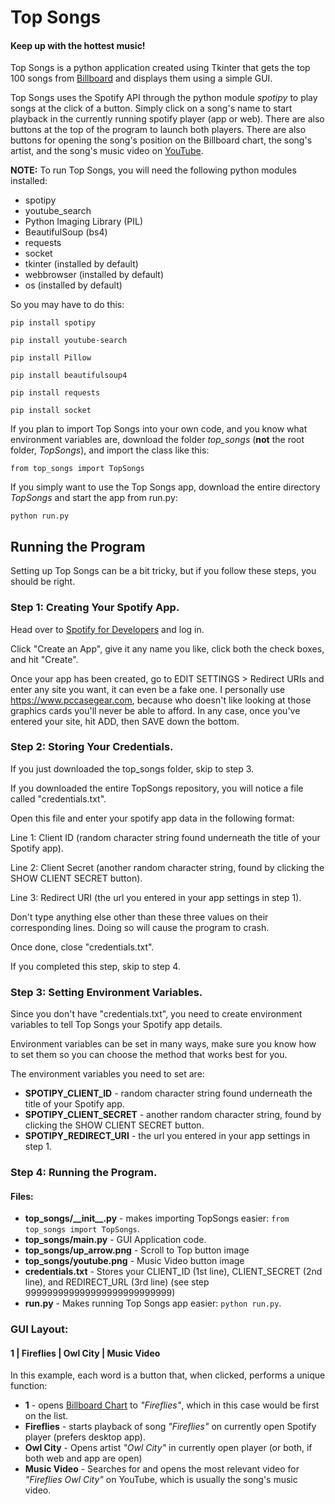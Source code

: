 # Top Songs

#### Keep up with the hottest music!

Top Songs is a python application created using Tkinter that gets the top 100 songs 
from [Billboard](https://www.billboard.com/charts/hot-100) and displays them using a simple GUI.

Top Songs uses the Spotify API through the python module _spotipy_ to play songs at the click of
a button. Simply click on a song's name to start playback in the currently running spotify player
(app or web). There are also buttons at the top of the program to launch both players. There are
also buttons for opening the song's position on the Billboard chart, the song's artist, and the
song's music video on [YouTube](https://www.youtube.com).

__NOTE:__ To run Top Songs, you will need the following python modules installed:

- spotipy
- youtube_search
- Python Imaging Library (PIL)
- BeautifulSoup (bs4)
- requests
- socket
- tkinter (installed by default)
- webbrowser (installed by default)
- os (installed by default)

So you may have to do this:

`pip install spotipy`

`pip install youtube-search`

`pip install Pillow`

`pip install beautifulsoup4`

`pip install requests`

`pip install socket`

If you plan to import Top Songs into your own code, and you know what environment variables are, download the folder
 _top_songs_ (__not__ the root folder, _TopSongs_), and import the class like this:

`from top_songs import TopSongs`

If you simply want to use the Top Songs app, download the entire directory _TopSongs_ and start the app from run.py:

`python run.py`

## Running the Program

Setting up Top Songs can be a bit tricky, but if you follow these steps, you should be right.

### Step 1: Creating Your Spotify App.
Head over to [Spotify for Developers](https://developer.spotify.com/dashboard) and log in. 

Click "Create an App", give it any name you like, click both the check boxes, and hit "Create".

Once your app has been created, go to EDIT SETTINGS > Redirect URIs and enter any site you want,
it can even be a fake one. I personally use https://www.pccasegear.com, because who doesn't like
looking at those graphics cards you'll never be able to afford. In any case, once you've entered
your site, hit ADD, then SAVE down the bottom.

### Step 2: Storing Your Credentials.
If you just downloaded the top_songs folder, skip to step 3.

If you downloaded the entire TopSongs repository, you will notice a file called "credentials.txt".

Open this file and enter your spotify app data in the following format:

Line 1: Client ID (random character string found underneath the title of your Spotify app).

Line 2: Client Secret (another random character string, found by clicking the SHOW CLIENT SECRET button).

Line 3: Redirect URI (the url you entered in your app settings in step 1).

Don't type anything else other than these three values on their corresponding lines. Doing so will cause the program
to crash.

Once done, close "credentials.txt".

If you completed this step, skip to step 4.

### Step 3: Setting Environment Variables.
Since you don't have "credentials.txt", you need to create environment variables to tell Top Songs
your Spotify app details.

Environment variables can be set in many ways, make sure you know how to set them so you can choose
the method that works best for you.

The environment variables you need to set are:

- __SPOTIPY_CLIENT_ID__ - random character string found underneath the title of your Spotify app.
- __SPOTIPY_CLIENT_SECRET__ - another random character string, found by clicking the SHOW CLIENT SECRET button.
- __SPOTIPY_REDIRECT_URI__ - the url you entered in your app settings in step 1.


### Step 4: Running the Program.



#### Files:

- __top\_songs/\_\_init\_\_.py__ - makes importing TopSongs easier: `from top_songs import TopSongs`.
- __top\_songs/main.py__ - GUI Application code.
- __top\_songs/up_arrow.png__ - Scroll to Top button image
- __top\_songs/youtube.png__ - Music Video button image
- __credentials.txt__ - Stores your CLIENT_ID (1st line), CLIENT_SECRET (2nd line), and REDIRECT_URL (3rd line) (see step 999999999999999999999999999)
- __run.py__ - Makes running Top Songs app easier: `python run.py`.

### GUI Layout:

#### 1 | Fireflies | Owl City | Music Video

In this example, each word is a button that, when clicked, performs a unique function:

- __1__ - opens [Billboard Chart](https://www.billboard.com/charts/hot-100) to _"Fireflies"_, which in this case would be first on the list.
- __Fireflies__ - starts playback of song _"Fireflies"_ on currently open Spotify player (prefers desktop app).
- __Owl City__ - Opens artist _"Owl City"_ in currently open player (or both, if both web and app are open)
- __Music Video__ - Searches for and opens the most relevant video for _"Fireflies Owl City"_ on YouTube, which is usually the song's music video.

